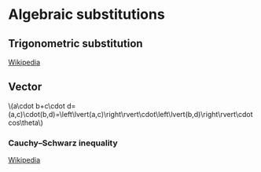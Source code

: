 # Algebraic substitutions

## Trigonometric substitution

[Wikipedia](http://web.archive.org/web/20210222103741/https://en.m.wikipedia.org/wiki/Trigonometric_substitution)

## Vector

\\(a\cdot b+c\cdot d=(a,c)\cdot(b,d)=\left\lvert(a,c)\right\rvert\cdot\left\lvert(b,d)\right\rvert\cdot cos\theta\\)

### Cauchy–Schwarz inequality

[Wikipedia](http://web.archive.org/web/20210222104454/https://en.m.wikipedia.org/wiki/Cauchy%E2%80%93Schwarz_inequality)
